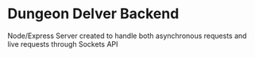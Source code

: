 # Dungeon Delver Backend
Node/Express Server created to handle both asynchronous requests and live requests through Sockets API